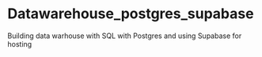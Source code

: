 # Datawarehouse_postgres_supabase
Building data warhouse with SQL with Postgres and using Supabase for hosting
